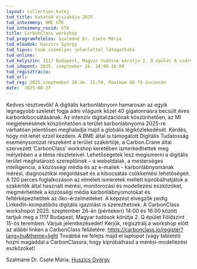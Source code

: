 ```yaml
---
layout: collection_kutej
tud_title: Kutatók éjszakája 2025
tud_intezmeny: BME GTK 
tud_intezmeny_rovid: GTK
title: CarbonClass workshop 
tud_programfelelos: Szalmáné Dr. Csete Mária
tud_eloadok: Huszics György
tud_tipus: Csak személyes jelenléttel látogatható
tud_online: 
tud_helyszin: 1117 Budapest, Magyar tudósok körútja 2. Q épület A szárny, Földszint 15-ös terem
tud_idopont: 2025. szeptember 26. 14:00-16:00
tud_regisztracio: 
tud_url: 
tud_reg: 2025.szeptember 26.de. 11:59, Maximum 60 fő összesen
date:  2025-08-27
---
```



Kedves résztvevők!
A digitális karbonlábnyom hamarosan az egyik legnagyobb szeletét fogja adni világunk közel 40 gigatonnásra becsült éves karbonkibocsátásának. Az intenzív digitalizációnak köszönhetően, az MI megjelenésének köszönhetően a terület karbonlábnyoma 2025-re várhatóan jelentősen meghaladja majd a globális légiközlekedését. Kérdés, hogy mit lehet ezzel kezdeni.
A BME által is támogatott Digitális Tudatosság eseménysorozat részeként a terület szakértője, a Carbon.Crane által szervezett ’CarbonClass’ workshop keretében ismerkedhettek meg mélyebben a a téma részleteivel. Lehetőségetek lesz megismerni a digitális terület meghatározó szereplőinek – a weboldalak, a mesterséges intelligencia, a közösségi média és az e-mailek - karbonlábnyomának mérési, diagnosztikai megoldásait és a kibocsátás csökkentési lehetőségeit.
A 120 perces foglalkozáson az elméleti ismeretek mellett kipróbálhatjátok a szakértők által használt mérési, monitorozási és modellezési eszközöket, megmérhetitek a közösségi média karbonlábnyomotokat és feltérképezhetitek az öko-érzelmeiteket. A képzést elvégzők pedig LinkedIn-kompatibilis digitális igazolást is szerezhetnek.
A CarbonClass workshopot 2025. szeptember 26-án (pénteken) 14:00 és 16:00 között tartjuk meg a
1117 Budapest, Magyar tudósok körútja 2. Q épület Földszint 15-ös teremben.
Várjuk jelentkezésedet!
Kérjük, regisztrálj a workshop előtt az alábbi linken a CarbonClass felületére: https://carbonclass.io/register?lang=hu&theme=light
Továbbá ne felejts majd el laptopot (vagy tabletet) hozni magaddal a CarbonClassra, hogy kipróbálhasd a mérési-modellezési eszközöket!


Szalmáné Dr. Csete Mária, [Huszics György](https://tudprog.bme.hu/kutatok_ejszakaja/profilok/huszics_gyorgy)

